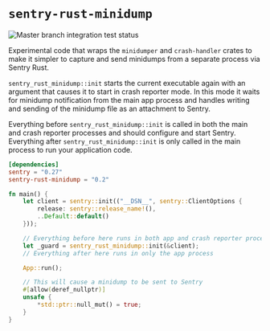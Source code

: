# `sentry-rust-minidump` 

![Master branch integration test status](https://img.shields.io/github/workflow/status/timfish/sentry-rust-minidump/Test/master?label=Integration%20Tests&style=for-the-badge)

Experimental code that wraps the `minidumper` and `crash-handler` crates to make it simpler to capture
and send minidumps from a separate process via Sentry Rust.

`sentry_rust_minidump::init` starts the current executable again with an argument that
causes it to start in crash reporter mode. In this mode it waits for minidump
notification from the main app process and handles writing and sending of the
minidump file as an attachment to Sentry.

Everything before `sentry_rust_minidump::init` is called in both the main and
crash reporter processes and should configure and start Sentry. Everything
after `sentry_rust_minidump::init` is only called in the main process to run
your application code.

```toml
[dependencies]
sentry = "0.27"
sentry-rust-minidump = "0.2"
```

```rust
fn main() {
    let client = sentry::init(("__DSN__", sentry::ClientOptions {
        release: sentry::release_name!(),
        ..Default::default()
    }));

    // Everything before here runs in both app and crash reporter processes
    let _guard = sentry_rust_minidump::init(&client);
    // Everything after here runs in only the app process

    App::run();

    // This will cause a minidump to be sent to Sentry 
    #[allow(deref_nullptr)]
    unsafe {
        *std::ptr::null_mut() = true;
    }
}
```
